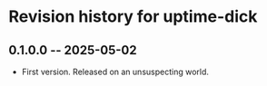 # Revision history for uptime-dick

## 0.1.0.0 -- 2025-05-02

* First version. Released on an unsuspecting world.
